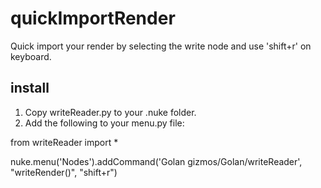 # quickImportRender
Quick import your render by selecting the write node and use 'shift+r' on keyboard. 

## install
1. Copy writeReader.py to your .nuke folder.
2. Add the following to your menu.py file:

from writeReader import *

nuke.menu('Nodes').addCommand('Golan gizmos/Golan/writeReader', "writeRender()", "shift+r")
